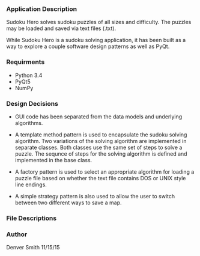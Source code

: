 ### Application Description ###

Sudoku Hero solves sudoku puzzles of all
sizes and difficulty. The puzzles may be
loaded and saved via text files (.txt).

While Sudoku Hero is a sudoku solving
application, it has been built as a way
to explore a couple software design patterns
as well as PyQt.

### Requirments ###

- Python 3.4
- PyQt5
- NumPy

### Design Decisions ###

- GUI code has been separated from the data
models and underlying algorithms.

- A template method pattern is used to encapsulate
the sudoku solving algorithm. Two variations of the
solving algorithm are implemented in separate classes.
Both classes use the same set of steps to solve a puzzle.
The sequnce of steps for the solving algorithm is defined
and implemented in the base class.

- A factory pattern is used to select an appropriate
algorithm for loading a puzzle file based on whether the
text file contains DOS or UNIX style line endings.

- A simple strategy pattern is also used to allow
the user to switch between two different ways to save
a map.

### File Descriptions ###



### Author ###

Denver Smith
11/15/15


